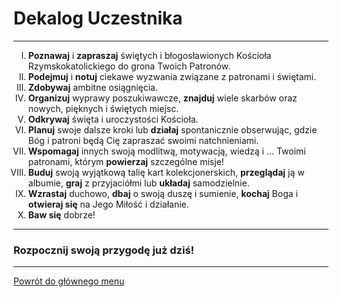 # Dekalog Uczestnika
---
<ol type="I">
<li><strong>Poznawaj</strong> i <strong>zapraszaj</strong> świętych i błogosławionych Kościoła Rzymskokatolickiego do grona Twoich Patronów.</li>
<li><strong>Podejmuj</strong> i <strong>notuj</strong> ciekawe wyzwania związane z patronami i świętami.</li>
<li><strong>Zdobywaj</strong> ambitne osiągnięcia.</li>
<li><strong>Organizuj</strong> wyprawy poszukiwawcze, <strong>znajduj</strong> wiele skarbów oraz nowych, pięknych i świętych miejsc.</li>
<li><strong>Odkrywaj</strong> święta i uroczystości Kościoła.</li>
<li><strong>Planuj</strong> swoje dalsze kroki lub <strong>działaj</strong> spontanicznie obserwując, gdzie Bóg i patroni będą Cię zapraszać swoimi natchnieniami.</li>
<li><strong>Wspomagaj</strong> innych swoją modlitwą, motywacją, wiedzą i ... Twoimi patronami, którym <strong>powierzaj</strong> szczególne misje!</li>
<li><strong>Buduj</strong> swoją wyjątkową talię kart kolekcjonerskich, <strong>przeglądaj</strong> ją w albumie, <strong>graj</strong> z przyjaciółmi lub <strong>układaj</strong> samodzielnie.</li>
<li><strong>Wzrastaj</strong> duchowo, <strong>dbaj</strong> o swoją duszę i sumienie, <strong>kochaj</strong> Boga i <strong>otwieraj się</strong> na Jego Miłość i działanie.</li>
<li><strong>Baw się</strong> dobrze!</li>
</ol>

---
### <div class="colored centered">Rozpocznij swoją przygodę już dziś!</div>

---
[Powrót do głównego menu](index.md)
